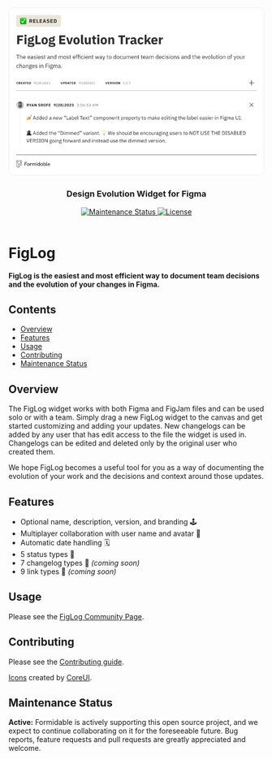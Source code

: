 <div align="center">  
  <a href="https://formidable.com/open-source/" target="_blank">
    <img alt="FigLog — Formidable, We build the modern web" src="./example.png" />
  </a>

  <h3>
    Design Evolution Widget for Figma
  </h3>

  <a href="https://github.com/FormidableLabs/figma-changelog#maintenance-status">
    <img alt="Maintenance Status" src="https://img.shields.io/badge/maintenance-active-green.svg" />
  </a>
  <a href="https://github.com/FormidableLabs/FigLog/blob/main/LICENSE.md">
    <img src="https://img.shields.io/github/license/FormidableLabs/figlog" alt="License" />
  </a>

  <br />
  <br />
</div>

# FigLog

**FigLog is the easiest and most efficient way to document team decisions and the evolution of your changes in Figma.**

## Contents

- [Overview](#overview)
- [Features](#features)
- [Usage](#usage)
- [Contributing](#contributing)
- [Maintenance Status](#maintenance-status)

## Overview

The FigLog widget works with both Figma and FigJam files and can be used solo or with a team. Simply drag a new FigLog widget to the canvas and get started customizing and adding your updates. New changelogs can be added by any user that has edit access to the file the widget is used in. Changelogs can be edited and deleted only by the original user who created them.

We hope FigLog becomes a useful tool for you as a way of documenting the evolution of your work and the decisions and context around those updates.

## Features

- Optional name, description, version, and branding 🕹️
- Multiplayer collaboration with user name and avatar 👫
- Automatic date handling 🗓️
- 5 status types 💅
- 7 changelog types 🐙 _(coming soon)_
- 9 link types 🔗 _(coming soon)_

## Usage

Please see the [FigLog Community Page](https://www.figma.com/community/widget/1293230657540297914).

## Contributing

Please see the [Contributing guide](CONTRIBUTING.md).

[Icons](https://coreui.io/icons/) created by [CoreUI](https://coreui.io/).

## Maintenance Status

**Active:** Formidable is actively supporting this open source project, and we expect to continue collaborating on it for the foreseeable future. Bug reports, feature requests and pull requests are greatly appreciated and welcome.
